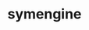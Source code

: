 ---
title: "symengine"
layout: cache
categories: [package, develop]
meta: {"versions": ["0.9.0"], "compilers": ["gcc@=11.4.0", "oneapi@=2024.2.1"], "oss": ["ubuntu22.04"], "platforms": ["linux"], "targets": ["neoverse_v1", "x86_64_v3"], "stacks": ["e4s", "e4s-neoverse_v1", "e4s-oneapi", "root"], "num_specs": 21, "num_specs_by_stack": {"e4s-neoverse_v1": 7, "root": 21, "e4s": 7, "e4s-oneapi": 7}}
spec_details: [{"hash": "ie7yosy6p5ijmhf2edj4zjfst5bsy4ta", "compiler": "gcc@=11.4.0", "versions": ["0.9.0"], "os": "ubuntu22.04", "platform": "linux", "target": "neoverse_v1", "variants": ["~boostmp", "build_system=cmake", "build_type=Release", "~flint", "generator=make", "~ipo", "~llvm", "+mpc", "+mpfr", "~openmp", "~piranha", "+shared", "+thread_safe"], "stacks": ["e4s-neoverse_v1", "root"], "size": "-", "tarball": "https://binaries.spack.io/develop/build_cache/linux-ubuntu22.04-neoverse_v1/gcc-11.4.0/symengine-0.9.0/linux-ubuntu22.04-neoverse_v1-gcc-11.4.0-symengine-0.9.0-ie7yosy6p5ijmhf2edj4zjfst5bsy4ta.spack"}, {"hash": "z55i74kmdqrgyyrv7ibslyrdfpopnyry", "compiler": "gcc@=11.4.0", "versions": ["0.9.0"], "os": "ubuntu22.04", "platform": "linux", "target": "neoverse_v1", "variants": ["~boostmp", "build_system=cmake", "build_type=Release", "~flint", "generator=make", "~ipo", "~llvm", "+mpc", "+mpfr", "~openmp", "~piranha", "+shared", "+thread_safe"], "stacks": ["e4s-neoverse_v1", "root"], "size": "-", "tarball": "https://binaries.spack.io/develop/build_cache/linux-ubuntu22.04-neoverse_v1/gcc-11.4.0/symengine-0.9.0/linux-ubuntu22.04-neoverse_v1-gcc-11.4.0-symengine-0.9.0-z55i74kmdqrgyyrv7ibslyrdfpopnyry.spack"}, {"hash": "n2eaqwkv4tfxxfka7zvxr527m7co5rc7", "compiler": "gcc@=11.4.0", "versions": ["0.9.0"], "os": "ubuntu22.04", "platform": "linux", "target": "neoverse_v1", "variants": ["~boostmp", "build_system=cmake", "build_type=Release", "~flint", "generator=make", "~ipo", "~llvm", "+mpc", "+mpfr", "~openmp", "~piranha", "+shared", "+thread_safe"], "stacks": ["e4s-neoverse_v1", "root"], "size": "-", "tarball": "https://binaries.spack.io/develop/build_cache/linux-ubuntu22.04-neoverse_v1/gcc-11.4.0/symengine-0.9.0/linux-ubuntu22.04-neoverse_v1-gcc-11.4.0-symengine-0.9.0-n2eaqwkv4tfxxfka7zvxr527m7co5rc7.spack"}, {"hash": "tehbe4eo5manubbtdxoph2eebqfqxcxa", "compiler": "gcc@=11.4.0", "versions": ["0.9.0"], "os": "ubuntu22.04", "platform": "linux", "target": "neoverse_v1", "variants": ["~boostmp", "build_system=cmake", "build_type=Release", "~flint", "generator=make", "~ipo", "~llvm", "+mpc", "+mpfr", "~openmp", "~piranha", "+shared", "+thread_safe"], "stacks": ["e4s-neoverse_v1", "root"], "size": "-", "tarball": "https://binaries.spack.io/develop/build_cache/linux-ubuntu22.04-neoverse_v1/gcc-11.4.0/symengine-0.9.0/linux-ubuntu22.04-neoverse_v1-gcc-11.4.0-symengine-0.9.0-tehbe4eo5manubbtdxoph2eebqfqxcxa.spack"}, {"hash": "23s4gutzy2w6tywwsaotvrzxiezrofzt", "compiler": "gcc@=11.4.0", "versions": ["0.9.0"], "os": "ubuntu22.04", "platform": "linux", "target": "neoverse_v1", "variants": ["~boostmp", "build_system=cmake", "build_type=Release", "~flint", "generator=make", "~ipo", "~llvm", "+mpc", "+mpfr", "~openmp", "~piranha", "+shared", "+thread_safe"], "stacks": ["e4s-neoverse_v1", "root"], "size": "-", "tarball": "https://binaries.spack.io/develop/build_cache/linux-ubuntu22.04-neoverse_v1/gcc-11.4.0/symengine-0.9.0/linux-ubuntu22.04-neoverse_v1-gcc-11.4.0-symengine-0.9.0-23s4gutzy2w6tywwsaotvrzxiezrofzt.spack"}, {"hash": "tzkfeaepgqwkowbtrw5iakngaxrfcnqp", "compiler": "gcc@=11.4.0", "versions": ["0.9.0"], "os": "ubuntu22.04", "platform": "linux", "target": "neoverse_v1", "variants": ["~boostmp", "build_system=cmake", "build_type=Release", "~flint", "generator=make", "~ipo", "~llvm", "+mpc", "+mpfr", "~openmp", "~piranha", "+shared", "+thread_safe"], "stacks": ["e4s-neoverse_v1", "root"], "size": "-", "tarball": "https://binaries.spack.io/develop/build_cache/linux-ubuntu22.04-neoverse_v1/gcc-11.4.0/symengine-0.9.0/linux-ubuntu22.04-neoverse_v1-gcc-11.4.0-symengine-0.9.0-tzkfeaepgqwkowbtrw5iakngaxrfcnqp.spack"}, {"hash": "vdpzacdnnwcd2oj5n65wd5pjcgezzhcs", "compiler": "gcc@=11.4.0", "versions": ["0.9.0"], "os": "ubuntu22.04", "platform": "linux", "target": "neoverse_v1", "variants": ["~boostmp", "build_system=cmake", "build_type=Release", "~flint", "generator=make", "~ipo", "~llvm", "+mpc", "+mpfr", "~openmp", "~piranha", "+shared", "+thread_safe"], "stacks": ["e4s-neoverse_v1", "root"], "size": "-", "tarball": "https://binaries.spack.io/develop/build_cache/linux-ubuntu22.04-neoverse_v1/gcc-11.4.0/symengine-0.9.0/linux-ubuntu22.04-neoverse_v1-gcc-11.4.0-symengine-0.9.0-vdpzacdnnwcd2oj5n65wd5pjcgezzhcs.spack"}, {"hash": "hlnr5yqxqsruuwh7igj426mjvuc4gh4n", "compiler": "gcc@=11.4.0", "versions": ["0.9.0"], "os": "ubuntu22.04", "platform": "linux", "target": "x86_64_v3", "variants": ["~boostmp", "build_system=cmake", "build_type=Release", "~flint", "generator=make", "~ipo", "~llvm", "+mpc", "+mpfr", "~openmp", "~piranha", "+shared", "+thread_safe"], "stacks": ["e4s", "root"], "size": "-", "tarball": "https://binaries.spack.io/develop/build_cache/linux-ubuntu22.04-x86_64_v3/gcc-11.4.0/symengine-0.9.0/linux-ubuntu22.04-x86_64_v3-gcc-11.4.0-symengine-0.9.0-hlnr5yqxqsruuwh7igj426mjvuc4gh4n.spack"}, {"hash": "wovu232si7xyc4vcg27jsezjnzrbd453", "compiler": "gcc@=11.4.0", "versions": ["0.9.0"], "os": "ubuntu22.04", "platform": "linux", "target": "x86_64_v3", "variants": ["~boostmp", "build_system=cmake", "build_type=Release", "~flint", "generator=make", "~ipo", "~llvm", "+mpc", "+mpfr", "~openmp", "~piranha", "+shared", "+thread_safe"], "stacks": ["e4s", "root"], "size": "-", "tarball": "https://binaries.spack.io/develop/build_cache/linux-ubuntu22.04-x86_64_v3/gcc-11.4.0/symengine-0.9.0/linux-ubuntu22.04-x86_64_v3-gcc-11.4.0-symengine-0.9.0-wovu232si7xyc4vcg27jsezjnzrbd453.spack"}, {"hash": "bo6qmg4oq27hkohnbuh4icuxetzbew4v", "compiler": "gcc@=11.4.0", "versions": ["0.9.0"], "os": "ubuntu22.04", "platform": "linux", "target": "x86_64_v3", "variants": ["~boostmp", "build_system=cmake", "build_type=Release", "~flint", "generator=make", "~ipo", "~llvm", "+mpc", "+mpfr", "~openmp", "~piranha", "+shared", "+thread_safe"], "stacks": ["e4s", "root"], "size": "-", "tarball": "https://binaries.spack.io/develop/build_cache/linux-ubuntu22.04-x86_64_v3/gcc-11.4.0/symengine-0.9.0/linux-ubuntu22.04-x86_64_v3-gcc-11.4.0-symengine-0.9.0-bo6qmg4oq27hkohnbuh4icuxetzbew4v.spack"}, {"hash": "yrobh63urrjvnyyj4tlr2q24mmmrzfdp", "compiler": "gcc@=11.4.0", "versions": ["0.9.0"], "os": "ubuntu22.04", "platform": "linux", "target": "x86_64_v3", "variants": ["~boostmp", "build_system=cmake", "build_type=Release", "~flint", "generator=make", "~ipo", "~llvm", "+mpc", "+mpfr", "~openmp", "~piranha", "+shared", "+thread_safe"], "stacks": ["e4s", "root"], "size": "-", "tarball": "https://binaries.spack.io/develop/build_cache/linux-ubuntu22.04-x86_64_v3/gcc-11.4.0/symengine-0.9.0/linux-ubuntu22.04-x86_64_v3-gcc-11.4.0-symengine-0.9.0-yrobh63urrjvnyyj4tlr2q24mmmrzfdp.spack"}, {"hash": "6zcnyht6u3bi2py3nut3rorgnchfgg3x", "compiler": "gcc@=11.4.0", "versions": ["0.9.0"], "os": "ubuntu22.04", "platform": "linux", "target": "x86_64_v3", "variants": ["~boostmp", "build_system=cmake", "build_type=Release", "~flint", "generator=make", "~ipo", "~llvm", "+mpc", "+mpfr", "~openmp", "~piranha", "+shared", "+thread_safe"], "stacks": ["e4s", "root"], "size": "-", "tarball": "https://binaries.spack.io/develop/build_cache/linux-ubuntu22.04-x86_64_v3/gcc-11.4.0/symengine-0.9.0/linux-ubuntu22.04-x86_64_v3-gcc-11.4.0-symengine-0.9.0-6zcnyht6u3bi2py3nut3rorgnchfgg3x.spack"}, {"hash": "s2eyfkooen6hox5xnpm5adgle7rdrvjd", "compiler": "gcc@=11.4.0", "versions": ["0.9.0"], "os": "ubuntu22.04", "platform": "linux", "target": "x86_64_v3", "variants": ["~boostmp", "build_system=cmake", "build_type=Release", "~flint", "generator=make", "~ipo", "~llvm", "+mpc", "+mpfr", "~openmp", "~piranha", "+shared", "+thread_safe"], "stacks": ["e4s", "root"], "size": "-", "tarball": "https://binaries.spack.io/develop/build_cache/linux-ubuntu22.04-x86_64_v3/gcc-11.4.0/symengine-0.9.0/linux-ubuntu22.04-x86_64_v3-gcc-11.4.0-symengine-0.9.0-s2eyfkooen6hox5xnpm5adgle7rdrvjd.spack"}, {"hash": "qpflqrpt6u6tpahmxiw7ozsx6dngfuy6", "compiler": "gcc@=11.4.0", "versions": ["0.9.0"], "os": "ubuntu22.04", "platform": "linux", "target": "x86_64_v3", "variants": ["~boostmp", "build_system=cmake", "build_type=Release", "~flint", "generator=make", "~ipo", "~llvm", "+mpc", "+mpfr", "~openmp", "~piranha", "+shared", "+thread_safe"], "stacks": ["e4s", "root"], "size": "-", "tarball": "https://binaries.spack.io/develop/build_cache/linux-ubuntu22.04-x86_64_v3/gcc-11.4.0/symengine-0.9.0/linux-ubuntu22.04-x86_64_v3-gcc-11.4.0-symengine-0.9.0-qpflqrpt6u6tpahmxiw7ozsx6dngfuy6.spack"}, {"hash": "pm4dv3i22khbanebqxwhhydidcs3qef3", "compiler": "oneapi@=2024.2.1", "versions": ["0.9.0"], "os": "ubuntu22.04", "platform": "linux", "target": "x86_64_v3", "variants": ["~boostmp", "build_system=cmake", "build_type=Release", "~flint", "generator=make", "~ipo", "~llvm", "+mpc", "+mpfr", "~openmp", "~piranha", "+shared", "+thread_safe"], "stacks": ["e4s-oneapi", "root"], "size": "-", "tarball": "https://binaries.spack.io/develop/build_cache/linux-ubuntu22.04-x86_64_v3/oneapi-2024.2.1/symengine-0.9.0/linux-ubuntu22.04-x86_64_v3-oneapi-2024.2.1-symengine-0.9.0-pm4dv3i22khbanebqxwhhydidcs3qef3.spack"}, {"hash": "tw47w6f7s7yodcrq23hx4m5vjbwpbmha", "compiler": "oneapi@=2024.2.1", "versions": ["0.9.0"], "os": "ubuntu22.04", "platform": "linux", "target": "x86_64_v3", "variants": ["~boostmp", "build_system=cmake", "build_type=Release", "~flint", "generator=make", "~ipo", "~llvm", "+mpc", "+mpfr", "~openmp", "~piranha", "+shared", "+thread_safe"], "stacks": ["e4s-oneapi", "root"], "size": "-", "tarball": "https://binaries.spack.io/develop/build_cache/linux-ubuntu22.04-x86_64_v3/oneapi-2024.2.1/symengine-0.9.0/linux-ubuntu22.04-x86_64_v3-oneapi-2024.2.1-symengine-0.9.0-tw47w6f7s7yodcrq23hx4m5vjbwpbmha.spack"}, {"hash": "xf4uvmgeuem3tfzwrxmq6rm3fciualat", "compiler": "oneapi@=2024.2.1", "versions": ["0.9.0"], "os": "ubuntu22.04", "platform": "linux", "target": "x86_64_v3", "variants": ["~boostmp", "build_system=cmake", "build_type=Release", "~flint", "generator=make", "~ipo", "~llvm", "+mpc", "+mpfr", "~openmp", "~piranha", "+shared", "+thread_safe"], "stacks": ["e4s-oneapi", "root"], "size": "-", "tarball": "https://binaries.spack.io/develop/build_cache/linux-ubuntu22.04-x86_64_v3/oneapi-2024.2.1/symengine-0.9.0/linux-ubuntu22.04-x86_64_v3-oneapi-2024.2.1-symengine-0.9.0-xf4uvmgeuem3tfzwrxmq6rm3fciualat.spack"}, {"hash": "pbugubn7qurpv6tidmzsziskzangugrc", "compiler": "oneapi@=2024.2.1", "versions": ["0.9.0"], "os": "ubuntu22.04", "platform": "linux", "target": "x86_64_v3", "variants": ["~boostmp", "build_system=cmake", "build_type=Release", "~flint", "generator=make", "~ipo", "~llvm", "+mpc", "+mpfr", "~openmp", "~piranha", "+shared", "+thread_safe"], "stacks": ["e4s-oneapi", "root"], "size": "-", "tarball": "https://binaries.spack.io/develop/build_cache/linux-ubuntu22.04-x86_64_v3/oneapi-2024.2.1/symengine-0.9.0/linux-ubuntu22.04-x86_64_v3-oneapi-2024.2.1-symengine-0.9.0-pbugubn7qurpv6tidmzsziskzangugrc.spack"}, {"hash": "bzwydhb5ex2ir63ndcxqtcezvytnqb5k", "compiler": "oneapi@=2024.2.1", "versions": ["0.9.0"], "os": "ubuntu22.04", "platform": "linux", "target": "x86_64_v3", "variants": ["~boostmp", "build_system=cmake", "build_type=Release", "~flint", "generator=make", "~ipo", "~llvm", "+mpc", "+mpfr", "~openmp", "~piranha", "+shared", "+thread_safe"], "stacks": ["e4s-oneapi", "root"], "size": "-", "tarball": "https://binaries.spack.io/develop/build_cache/linux-ubuntu22.04-x86_64_v3/oneapi-2024.2.1/symengine-0.9.0/linux-ubuntu22.04-x86_64_v3-oneapi-2024.2.1-symengine-0.9.0-bzwydhb5ex2ir63ndcxqtcezvytnqb5k.spack"}, {"hash": "6sbt3tp6pjpfihg4quhzj7vmqg3xssok", "compiler": "oneapi@=2024.2.1", "versions": ["0.9.0"], "os": "ubuntu22.04", "platform": "linux", "target": "x86_64_v3", "variants": ["~boostmp", "build_system=cmake", "build_type=Release", "~flint", "generator=make", "~ipo", "~llvm", "+mpc", "+mpfr", "~openmp", "~piranha", "+shared", "+thread_safe"], "stacks": ["e4s-oneapi", "root"], "size": "-", "tarball": "https://binaries.spack.io/develop/build_cache/linux-ubuntu22.04-x86_64_v3/oneapi-2024.2.1/symengine-0.9.0/linux-ubuntu22.04-x86_64_v3-oneapi-2024.2.1-symengine-0.9.0-6sbt3tp6pjpfihg4quhzj7vmqg3xssok.spack"}, {"hash": "th6u2g4xnmbpudejmv5bivvjk5ewdbof", "compiler": "oneapi@=2024.2.1", "versions": ["0.9.0"], "os": "ubuntu22.04", "platform": "linux", "target": "x86_64_v3", "variants": ["~boostmp", "build_system=cmake", "build_type=Release", "~flint", "generator=make", "~ipo", "~llvm", "+mpc", "+mpfr", "~openmp", "~piranha", "+shared", "+thread_safe"], "stacks": ["e4s-oneapi", "root"], "size": "-", "tarball": "https://binaries.spack.io/develop/build_cache/linux-ubuntu22.04-x86_64_v3/oneapi-2024.2.1/symengine-0.9.0/linux-ubuntu22.04-x86_64_v3-oneapi-2024.2.1-symengine-0.9.0-th6u2g4xnmbpudejmv5bivvjk5ewdbof.spack"}]
---
